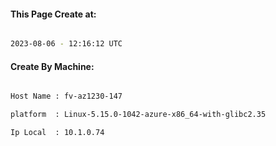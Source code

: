 
   
#### This Page Create at:

```bash

2023-08-06 - 12:16:12 UTC

```

#### Create By Machine:

```bash

Host Name : fv-az1230-147

platform  : Linux-5.15.0-1042-azure-x86_64-with-glibc2.35

Ip Local  : 10.1.0.74

```

